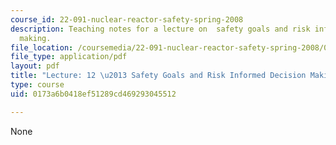 ```yaml
---
course_id: 22-091-nuclear-reactor-safety-spring-2008
description: Teaching notes for a lecture on  safety goals and risk informed decision
  making.
file_location: /coursemedia/22-091-nuclear-reactor-safety-spring-2008/0173a6b0418ef51289cd469293045512_MIT22_091S08_lec12note.pdf
file_type: application/pdf
layout: pdf
title: "Lecture: 12 \u2013 Safety Goals and Risk Informed Decision Making"
type: course
uid: 0173a6b0418ef51289cd469293045512

---
```

None